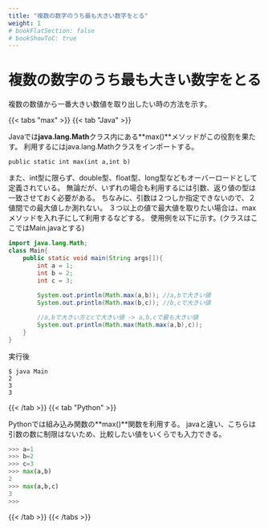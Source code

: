 ```yaml
---
title: "複数の数字のうち最も大きい数字をとる"
weight: 1
# bookFlatSection: false
# bookShowToC: true
---
```


# 複数の数字のうち最も大きい数字をとる

複数の数値から一番大きい数値を取り出したい時の方法を示す。

{{< tabs "max" >}}
{{< tab "Java" >}}

Javaでは**java.lang.Math**クラス内にある**max()**メソッドがこの役割を果たす。
利用するにはjava.lang.Mathクラスをインポートする。

`public static int max(int a,int b)`

また、int型に限らず、double型、float型、long型などもオーバーロードとして定義されている。
無論だが、いずれの場合も利用するには引数、返り値の型は一致させておく必要がある。
ちなみに、引数は２つしか指定できないので、２値間での最大値しか測れない。
３つ以上の値で最大値を取りたい場合は、maxメソッドを入れ子にして利用するなどする。
使用例を以下に示す。(クラスはここではMain.javaとする)

```java
import java.lang.Math;
class Main{
	public static void main(String args[]){
		int a = 1;
		int b = 2;
		int c = 3;
		
		System.out.println(Math.max(a,b)); //a,bで大きい値
		System.out.println(Math.max(b,c)); //b,cで大きい値

        //a,bで大きい方とcで大きい値 -> a,b,cで最も大きい値
		System.out.println(Math.max(Math.max(a,b),c));
	}
}
```

実行後

```
$ java Main
2
3
3
```

{{< /tab >}}
{{< tab "Python" >}}

Pythonでは組み込み関数の**max()**関数を利用する。
javaと違い、こちらは引数の数に制限はないため、比較したい値をいくらでも入力できる。

```python
>>> a=1
>>> b=2
>>> c=3
>>> max(a,b)
2
>>> max(a,b,c)
3
>>> 
```

{{< /tab >}}
{{< /tabs >}}

